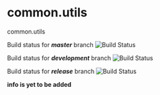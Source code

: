 # common.utils

common.utils


Build status for _**master**_ branch ![Build Status](https://travis-ci.org/DarrylZero/common.utils.svg?branch=master) 

Build status for _**development**_ branch ![Build Status](https://travis-ci.org/DarrylZero/common.utils.svg?branch=development)

Build status for _**release**_ branch ![Build Status](https://travis-ci.org/DarrylZero/common.utils.svg?branch=release)





**info is yet to be added**



